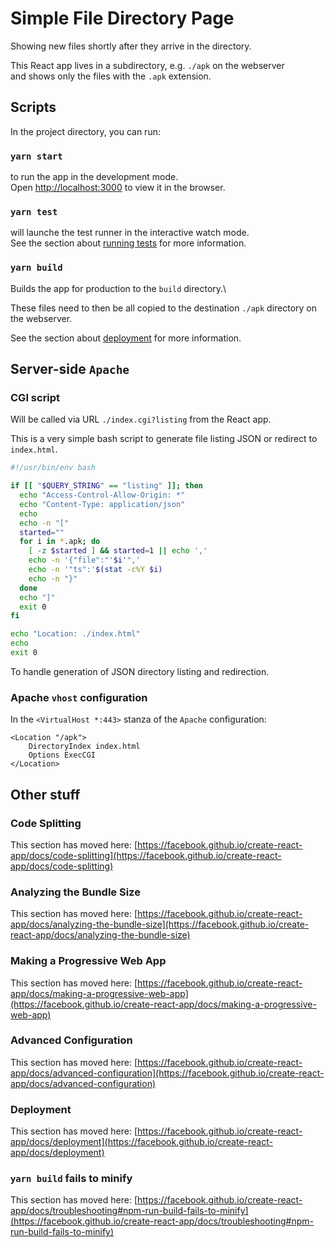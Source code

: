 # Simple File Directory Page

Showing new files shortly after they arrive in the directory.

This React app lives in a subdirectory, 
e.g. ``./apk`` on the webserver \
and shows only the files with the `.apk` extension.

## Scripts

In the project directory, you can run:

### `yarn start`

to run the app in the development mode.\
Open [http://localhost:3000](http://localhost:3000) to view it in the browser.

### `yarn test`

will launche the test runner in the interactive watch mode.\
See the section about [running tests](https://facebook.github.io/create-react-app/docs/running-tests) for more information.

### `yarn build`

Builds the app for production to the `build` directory.\

These files need to then be all copied to the destination ``./apk``
directory on the webserver.

See the section about [deployment](https://facebook.github.io/create-react-app/docs/deployment) for more information.

## Server-side `Apache`

### CGI script

Will be called via URL ``./index.cgi?listing`` from the React app.

This is a very simple bash script to generate file listing JSON
or redirect to ``index.html``. 

```bash
#!/usr/bin/env bash

if [[ "$QUERY_STRING" == "listing" ]]; then
  echo "Access-Control-Allow-Origin: *"
  echo "Content-Type: application/json"
  echo
  echo -n "["
  started=""
  for i in *.apk; do
    [ -z $started ] && started=1 || echo ','
    echo -n '{"file":"'$i'",'
    echo -n '"ts":'$(stat -c%Y $i)
    echo -n "}"
  done
  echo "]"
  exit 0
fi

echo "Location: ./index.html"
echo
exit 0
```

To handle generation of JSON directory listing and redirection.

### Apache `vhost` configuration

In the ``<VirtualHost *:443>`` stanza of the `Apache` configuration:

```
<Location "/apk">
    DirectoryIndex index.html
    Options ExecCGI
</Location>
```

## Other stuff

### Code Splitting

This section has moved here: [https://facebook.github.io/create-react-app/docs/code-splitting](https://facebook.github.io/create-react-app/docs/code-splitting)

### Analyzing the Bundle Size

This section has moved here: [https://facebook.github.io/create-react-app/docs/analyzing-the-bundle-size](https://facebook.github.io/create-react-app/docs/analyzing-the-bundle-size)

### Making a Progressive Web App

This section has moved here: [https://facebook.github.io/create-react-app/docs/making-a-progressive-web-app](https://facebook.github.io/create-react-app/docs/making-a-progressive-web-app)

### Advanced Configuration

This section has moved here: [https://facebook.github.io/create-react-app/docs/advanced-configuration](https://facebook.github.io/create-react-app/docs/advanced-configuration)

### Deployment

This section has moved here: [https://facebook.github.io/create-react-app/docs/deployment](https://facebook.github.io/create-react-app/docs/deployment)

### `yarn build` fails to minify

This section has moved here: [https://facebook.github.io/create-react-app/docs/troubleshooting#npm-run-build-fails-to-minify](https://facebook.github.io/create-react-app/docs/troubleshooting#npm-run-build-fails-to-minify)
